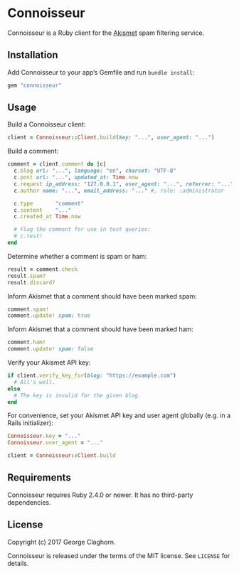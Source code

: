 # Connoisseur

Connoisseur is a Ruby client for the [Akismet](https://akismet.com) spam filtering service.

## Installation

Add Connoisseur to your app’s Gemfile and run `bundle install`:

```ruby
gem "connoisseur"
```

## Usage

Build a Connoisseur client:

```ruby
client = Connoisseur::Client.build(key: "...", user_agent: "...")
```

Build a comment:

```ruby
comment = client.comment do |c|
  c.blog url: "...", language: "en", charset: "UTF-8"
  c.post url: "...", updated_at: Time.now
  c.request ip_address: "127.0.0.1", user_agent: "...", referrer: "..."
  c.author name: "...", email_address: "..." #, role: :administrator

  c.type       "comment"
  c.content    "..."
  c.created_at Time.now

  # Flag the comment for use in test queries:
  # c.test!
end
```

Determine whether a comment is spam or ham:

```ruby
result = comment.check
result.spam?
result.discard?
```

Inform Akismet that a comment should have been marked spam:

```ruby
comment.spam!
comment.update! spam: true
```

Inform Akismet that a comment should have been marked ham:

```ruby
comment.ham!
comment.update! spam: false
```

Verify your Akismet API key:

```ruby
if client.verify_key_for(blog: "https://example.com")
  # All's well.
else
  # The key is invalid for the given blog.
end
```

For convenience, set your Akismet API key and user agent globally (e.g. in a Rails initializer):

```ruby
Connoisseur.key = "..."
Connoisseur.user_agent = "..."

client = Connoisseur::Client.build
```

## Requirements

Connoisseur requires Ruby 2.4.0 or newer. It has no third-party dependencies.

## License

Copyright (c) 2017 George Claghorn.

Connoisseur is released under the terms of the MIT license. See `LICENSE` for details.
